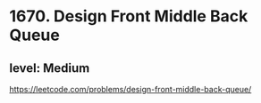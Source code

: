 # 1670. Design Front Middle Back Queue
## level: Medium

https://leetcode.com/problems/design-front-middle-back-queue/
